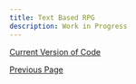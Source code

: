 ```yaml
---
title: Text Based RPG
description: Work in Progress
---
```


[Current Version of Code](https://github.com/YahyaYMB/YahyaYMB.github.io/tree/main/Assets/Code/TextGame)

[Previous Page](./)
